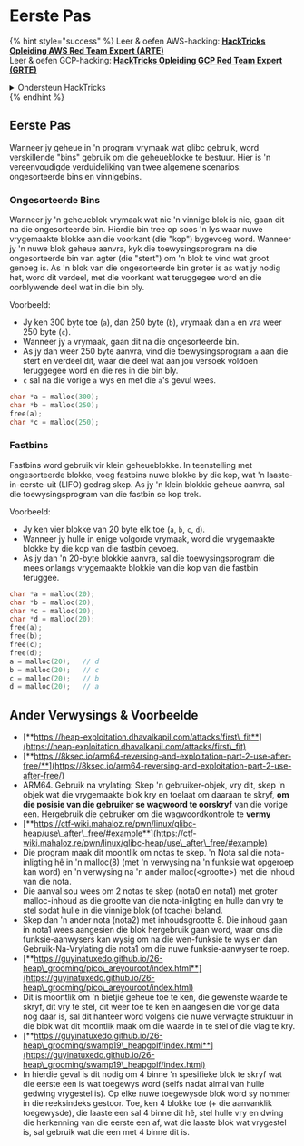 # Eerste Pas

{% hint style="success" %}
Leer & oefen AWS-hacking: <img src="/.gitbook/assets/arte.png" alt="" data-size="line">[**HackTricks Opleiding AWS Red Team Expert (ARTE)**](https://training.hacktricks.xyz/courses/arte)<img src="/.gitbook/assets/arte.png" alt="" data-size="line">\
Leer & oefen GCP-hacking: <img src="/.gitbook/assets/grte.png" alt="" data-size="line">[**HackTricks Opleiding GCP Red Team Expert (GRTE)**<img src="/.gitbook/assets/grte.png" alt="" data-size="line">](https://training.hacktricks.xyz/courses/grte)

<details>

<summary>Ondersteun HackTricks</summary>

* Controleer die [**inskrywingsplanne**](https://github.com/sponsors/carlospolop)!
* **Sluit aan by die** 💬 [**Discord-groep**](https://discord.gg/hRep4RUj7f) of die [**telegram-groep**](https://t.me/peass) of **volg** ons op **Twitter** 🐦 [**@hacktricks\_live**](https://twitter.com/hacktricks\_live)**.**
* **Deel hacking-truuks deur PR's in te dien by die** [**HackTricks**](https://github.com/carlospolop/hacktricks) en [**HackTricks Cloud**](https://github.com/carlospolop/hacktricks-cloud) github-opslag.

</details>
{% endhint %}

## **Eerste Pas**

Wanneer jy geheue in 'n program vrymaak wat glibc gebruik, word verskillende "bins" gebruik om die geheueblokke te bestuur. Hier is 'n vereenvoudigde verduideliking van twee algemene scenarios: ongesorteerde bins en vinnigebins.

### Ongesorteerde Bins

Wanneer jy 'n geheueblok vrymaak wat nie 'n vinnige blok is nie, gaan dit na die ongesorteerde bin. Hierdie bin tree op soos 'n lys waar nuwe vrygemaakte blokke aan die voorkant (die "kop") bygevoeg word. Wanneer jy 'n nuwe blok geheue aanvra, kyk die toewysingsprogram na die ongesorteerde bin van agter (die "stert") om 'n blok te vind wat groot genoeg is. As 'n blok van die ongesorteerde bin groter is as wat jy nodig het, word dit verdeel, met die voorkant wat teruggegee word en die oorblywende deel wat in die bin bly.

Voorbeeld:

* Jy ken 300 byte toe (`a`), dan 250 byte (`b`), vrymaak dan `a` en vra weer 250 byte (`c`).
* Wanneer jy `a` vrymaak, gaan dit na die ongesorteerde bin.
* As jy dan weer 250 byte aanvra, vind die toewysingsprogram `a` aan die stert en verdeel dit, waar die deel wat aan jou versoek voldoen teruggegee word en die res in die bin bly.
* `c` sal na die vorige `a` wys en met die `a`'s gevul wees.
```c
char *a = malloc(300);
char *b = malloc(250);
free(a);
char *c = malloc(250);
```
### Fastbins

Fastbins word gebruik vir klein geheueblokke. In teenstelling met ongesorteerde blokke, voeg fastbins nuwe blokke by die kop, wat 'n laaste-in-eerste-uit (LIFO) gedrag skep. As jy 'n klein blokkie geheue aanvra, sal die toewysingsprogram van die fastbin se kop trek.

Voorbeeld:

* Jy ken vier blokke van 20 byte elk toe (`a`, `b`, `c`, `d`).
* Wanneer jy hulle in enige volgorde vrymaak, word die vrygemaakte blokke by die kop van die fastbin gevoeg.
* As jy dan 'n 20-byte blokkie aanvra, sal die toewysingsprogram die mees onlangs vrygemaakte blokkie van die kop van die fastbin teruggee.
```c
char *a = malloc(20);
char *b = malloc(20);
char *c = malloc(20);
char *d = malloc(20);
free(a);
free(b);
free(c);
free(d);
a = malloc(20);   // d
b = malloc(20);   // c
c = malloc(20);   // b
d = malloc(20);   // a
```
## Ander Verwysings & Voorbeelde

* [**https://heap-exploitation.dhavalkapil.com/attacks/first\_fit**](https://heap-exploitation.dhavalkapil.com/attacks/first\_fit)
* [**https://8ksec.io/arm64-reversing-and-exploitation-part-2-use-after-free/**](https://8ksec.io/arm64-reversing-and-exploitation-part-2-use-after-free/)
* ARM64. Gebruik na vrylating: Skep 'n gebruiker-objek, vry dit, skep 'n objek wat die vrygemaakte blok kry en toelaat om daaraan te skryf, **om die posisie van die gebruiker se wagwoord te oorskryf** van die vorige een. Hergebruik die gebruiker om die wagwoordkontrole te **vermy**
* [**https://ctf-wiki.mahaloz.re/pwn/linux/glibc-heap/use\_after\_free/#example**](https://ctf-wiki.mahaloz.re/pwn/linux/glibc-heap/use\_after\_free/#example)
* Die program maak dit moontlik om notas te skep. 'n Nota sal die nota-inligting hê in 'n malloc(8) (met 'n verwysing na 'n funksie wat opgeroep kan word) en 'n verwysing na 'n ander malloc(\<grootte>) met die inhoud van die nota.
* Die aanval sou wees om 2 notas te skep (nota0 en nota1) met groter malloc-inhoud as die grootte van die nota-inligting en hulle dan vry te stel sodat hulle in die vinnige blok (of tcache) beland.
* Skep dan 'n ander nota (nota2) met inhoudsgrootte 8. Die inhoud gaan in nota1 wees aangesien die blok hergebruik gaan word, waar ons die funksie-aanwysers kan wysig om na die wen-funksie te wys en dan Gebruik-Na-Vrylating die nota1 om die nuwe funksie-aanwyser te roep.
* [**https://guyinatuxedo.github.io/26-heap\_grooming/pico\_areyouroot/index.html**](https://guyinatuxedo.github.io/26-heap\_grooming/pico\_areyouroot/index.html)
* Dit is moontlik om 'n bietjie geheue toe te ken, die gewenste waarde te skryf, dit vry te stel, dit weer toe te ken en aangesien die vorige data nog daar is, sal dit hanteer word volgens die nuwe verwagte struktuur in die blok wat dit moontlik maak om die waarde in te stel of die vlag te kry.
* [**https://guyinatuxedo.github.io/26-heap\_grooming/swamp19\_heapgolf/index.html**](https://guyinatuxedo.github.io/26-heap\_grooming/swamp19\_heapgolf/index.html)
* In hierdie geval is dit nodig om 4 binne 'n spesifieke blok te skryf wat die eerste een is wat toegewys word (selfs nadat almal van hulle gedwing vrygestel is). Op elke nuwe toegewysde blok word sy nommer in die reeksindeks gestoor. Toe, ken 4 blokke toe (+ die aanvanklik toegewysde), die laaste een sal 4 binne dit hê, stel hulle vry en dwing die herkenning van die eerste een af, wat die laaste blok wat vrygestel is, sal gebruik wat die een met 4 binne dit is.
